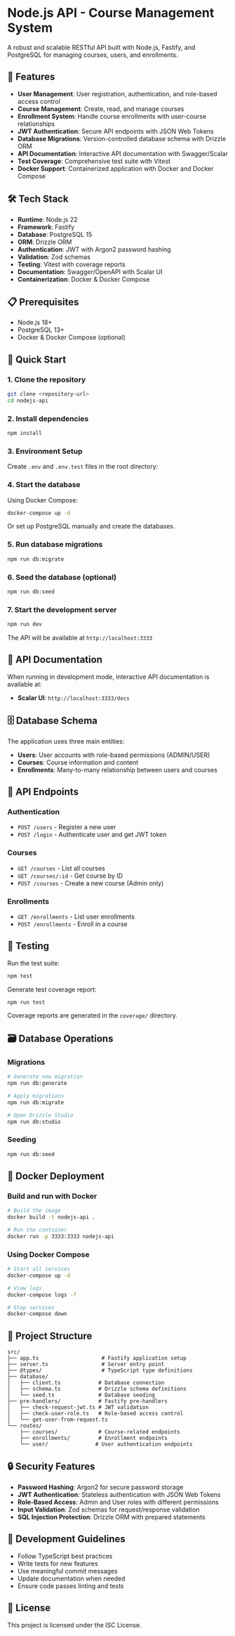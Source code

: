 # Node.js API - Course Management System

A robust and scalable RESTful API built with Node.js, Fastify, and PostgreSQL for managing courses, users, and enrollments.

## 🚀 Features

- **User Management**: User registration, authentication, and role-based access control
- **Course Management**: Create, read, and manage courses
- **Enrollment System**: Handle course enrollments with user-course relationships
- **JWT Authentication**: Secure API endpoints with JSON Web Tokens
- **Database Migrations**: Version-controlled database schema with Drizzle ORM
- **API Documentation**: Interactive API documentation with Swagger/Scalar
- **Test Coverage**: Comprehensive test suite with Vitest
- **Docker Support**: Containerized application with Docker and Docker Compose

## 🛠️ Tech Stack

- **Runtime**: Node.js 22
- **Framework**: Fastify
- **Database**: PostgreSQL 15
- **ORM**: Drizzle ORM
- **Authentication**: JWT with Argon2 password hashing
- **Validation**: Zod schemas
- **Testing**: Vitest with coverage reports
- **Documentation**: Swagger/OpenAPI with Scalar UI
- **Containerization**: Docker & Docker Compose

## 📋 Prerequisites

- Node.js 18+ 
- PostgreSQL 13+
- Docker & Docker Compose (optional)

## 🚀 Quick Start

### 1. Clone the repository

```bash
git clone <repository-url>
cd nodejs-api
```

### 2. Install dependencies

```bash
npm install
```

### 3. Environment Setup

Create `.env` and `.env.test` files in the root directory:

### 4. Start the database

Using Docker Compose:
```bash
docker-compose up -d
```

Or set up PostgreSQL manually and create the databases.

### 5. Run database migrations

```bash
npm run db:migrate
```

### 6. Seed the database (optional)

```bash
npm run db:seed
```

### 7. Start the development server

```bash
npm run dev
```

The API will be available at `http://localhost:3333`

## 📖 API Documentation

When running in development mode, interactive API documentation is available at:
- **Scalar UI**: `http://localhost:3333/docs`

## 🗄️ Database Schema

The application uses three main entities:

- **Users**: User accounts with role-based permissions (ADMIN/USER)
- **Courses**: Course information and content
- **Enrollments**: Many-to-many relationship between users and courses

## 🔌 API Endpoints

### Authentication
- `POST /users` - Register a new user
- `POST /login` - Authenticate user and get JWT token

### Courses
- `GET /courses` - List all courses
- `GET /courses/:id` - Get course by ID
- `POST /courses` - Create a new course (Admin only)

### Enrollments
- `GET /enrollments` - List user enrollments
- `POST /enrollments` - Enroll in a course

## 🧪 Testing

Run the test suite:

```bash
npm test
```

Generate test coverage report:

```bash
npm run test
```

Coverage reports are generated in the `coverage/` directory.

## 🗃️ Database Operations

### Migrations
```bash
# Generate new migration
npm run db:generate

# Apply migrations
npm run db:migrate

# Open Drizzle Studio
npm run db:studio
```

### Seeding
```bash
npm run db:seed
```

## 🐳 Docker Deployment

### Build and run with Docker

```bash
# Build the image
docker build -t nodejs-api .

# Run the container
docker run -p 3333:3333 nodejs-api
```

### Using Docker Compose

```bash
# Start all services
docker-compose up -d

# View logs
docker-compose logs -f

# Stop services
docker-compose down
```

## 📁 Project Structure

```
src/
├── app.ts                    # Fastify application setup
├── server.ts                 # Server entry point
├── @types/                   # TypeScript type definitions
├── database/
│   ├── client.ts            # Database connection
│   ├── schema.ts            # Drizzle schema definitions
│   └── seed.ts              # Database seeding
├── pre-handlers/            # Fastify pre-handlers
│   ├── check-request-jwt.ts # JWT validation
│   ├── check-user-role.ts   # Role-based access control
│   └── get-user-from-request.ts
└── routes/
    ├── courses/             # Course-related endpoints
    ├── enrollments/         # Enrollment endpoints
    └── user/               # User authentication endpoints
```

## 🔒 Security Features

- **Password Hashing**: Argon2 for secure password storage
- **JWT Authentication**: Stateless authentication with JSON Web Tokens
- **Role-Based Access**: Admin and User roles with different permissions
- **Input Validation**: Zod schemas for request/response validation
- **SQL Injection Protection**: Drizzle ORM with prepared statements


## 📝 Development Guidelines

- Follow TypeScript best practices
- Write tests for new features
- Use meaningful commit messages
- Update documentation when needed
- Ensure code passes linting and tests

## 📄 License

This project is licensed under the ISC License.
